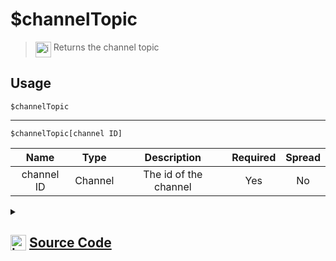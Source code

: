 # $channelTopic
> <img align="top" src="https://upload.wikimedia.org/wikipedia/commons/thumb/e/e4/Infobox_info_icon.svg/160px-Infobox_info_icon.svg.png?20150409153300" alt="image" width="25" height="auto"> Returns the channel topic
## Usage
```
$channelTopic
```
---
```
$channelTopic[channel ID]
```
| Name | Type | Description | Required | Spread
| :---: | :---: | :---: | :---: | :---: |
channel ID | Channel | The id of the channel | Yes | No
<details>
<summary>
    
## <img align="top" src="https://cdn4.iconfinder.com/data/icons/iconsimple-logotypes/512/github-512.png" alt="image" width="25" height="auto">  [Source Code](https://github.com/tryforge/ForgeScript-V2/blob/main/src/native/channelTopic.ts)
    
</summary>
    
```ts
import { ArgType, NativeFunction, Return } from "../structures"

export default new NativeFunction({
    name: "$channelTopic",
    description: "Returns the channel topic",
    unwrap: true,
    brackets: false,
    args: [
        {
            name: "channel ID",
            description: "The id of the channel",
            rest: false,
            type: ArgType.Channel,
            required: true
        }
    ],
    execute(ctx, [ ch ]) {
        const chan = ch ?? ctx.channel
        return Return.success(
            "topic" in chan ? chan.topic : undefined
        )
    },
})
```
    
</details>